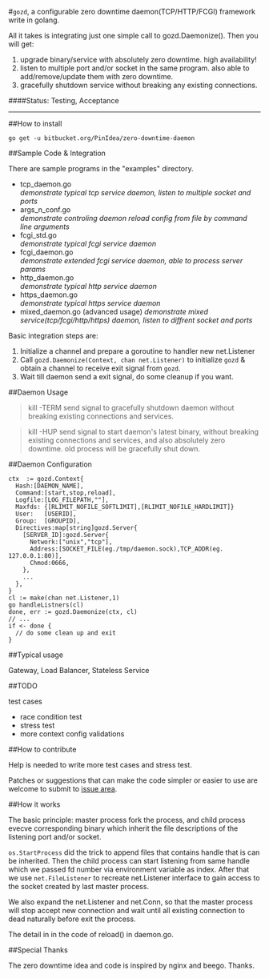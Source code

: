 #`gozd`, a configurable zero downtime daemon(TCP/HTTP/FCGI) framework write in golang. 

All it takes is integrating just one simple call to gozd.Daemonize(). Then you will get:

1. upgrade binary/service with absolutely zero downtime. high availability!
2. listen to multiple port and/or socket in the same program. also able to add/remove/update them with zero downtime.
3. gracefully shutdown service without breaking any existing connections.

####Status: Testing, Acceptance

* * *

##How to install

    go get -u bitbucket.org/PinIdea/zero-downtime-daemon

##Sample Code & Integration

There are sample programs in the "examples" directory.

* tcp_daemon.go      
  *demonstrate typical tcp service daemon, listen to multiple socket and ports*     
* args_n_conf.go         
  *demonstrate controling daemon reload config from file by command line arguments*      
* fcgi_std.go        
  *demonstrate typical fcgi service daemon*     
* fcgi_daemon.go	  
  *demonstrate extended fcgi service daemon, able to process server params*     
* http_daemon.go	 
  *demonstrate typical http service daemon*     
* https_daemon.go	
  *demonstrate typical https service daemon*     
* mixed_daemon.go (advanced usage)
  *demonstrate mixed service(tcp/fcgi/http/https) daemon, listen to diffrent socket and ports*

Basic integration steps are:

1. Initialize a channel and prepare a goroutine to handler new net.Listener 
2. Call `gozd.Daemonize(Context, chan net.Listener)` to initialize `gozd` & obtain a channel to receive exit signal from `gozd`.
3. Wait till daemon send a exit signal, do some cleanup if you want.

##Daemon Usage

> kill -TERM <pid>  send signal to gracefully shutdown daemon without breaking existing connections and services.

> kill -HUP <pid>  send signal to start daemon's latest binary, without breaking existing connections and services, and also absolutely zero downtime. old process will be gracefully shut down.

##Daemon Configuration

    ctx  := gozd.Context{
      Hash:[DAEMON_NAME],
      Command:[start,stop,reload],
      Logfile:[LOG_FILEPATH,""], 
      Maxfds: {[RLIMIT_NOFILE_SOFTLIMIT],[RLIMIT_NOFILE_HARDLIMIT]}
      User:   [USERID],
      Group:  [GROUPID],
      Directives:map[string]gozd.Server{
        [SERVER_ID]:gozd.Server{
          Network:["unix","tcp"],
          Address:[SOCKET_FILE(eg./tmp/daemon.sock),TCP_ADDR(eg. 127.0.0.1:80)],
          Chmod:0666,
        },
        ...
      },
    }
    cl := make(chan net.Listener,1)
    go handleListners(cl)
    done, err := gozd.Daemonize(ctx, cl) 
    // ...
    if <- done {
      // do some clean up and exit
    }
   
##Typical usage

Gateway, Load Balancer, Stateless Service
  
##TODO

test cases

  + race condition test
  + stress test
  + more context config validations

##How to contribute

Help is needed to write more test cases and stress test.

Patches or suggestions that can make the code simpler or easier to use are welcome to submit to [issue area](https://bitbucket.org/PinIdea/go-zero-downtime-daemon/issues?status=new&status=open).

##How it works

The basic principle: master process fork the process, and child process evecve corresponding binary which inherit the file descriptions of the listening port and/or socket. 

`os.StartProcess` did the trick to append files that contains handle that is can be inherited. Then the child process can start listening from same handle which we passed fd number via environment variable as index. After that we use `net.FileListener` to recreate net.Listener interface to gain access to the socket created by last master process.

We also expand the net.Listener and net.Conn, so that the master process will stop accept new connection and wait until all existing connection to dead naturally before exit the process. 

The detail in in the code of reload() in daemon.go. 

##Special Thanks

The zero downtime idea and code is inspired by nginx and beego. Thanks.

